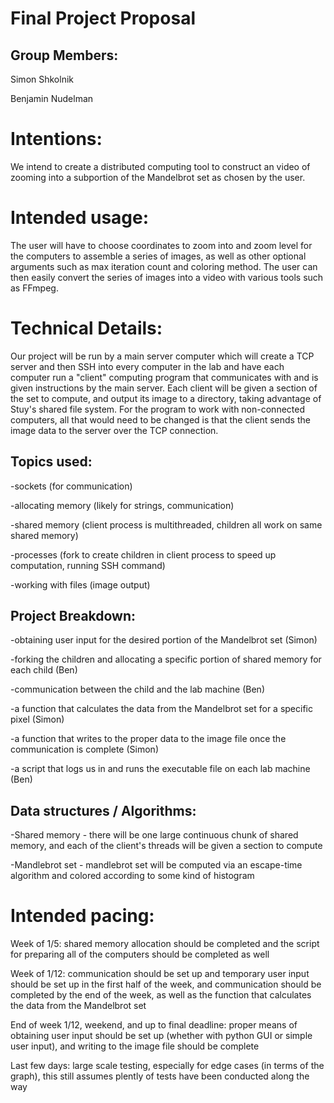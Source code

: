 # Final Project Proposal

## Group Members:

Simon Shkolnik

Benjamin Nudelman
       
# Intentions:

We intend to create a distributed computing tool to construct an video of zooming into a subportion of the Mandelbrot set as chosen by the user.
    
# Intended usage:

The user will have to choose coordinates to zoom into and zoom level for the computers to assemble a series of images, as well as other optional arguments such as max iteration count and coloring method. The user can then easily convert the series of images into a video with various tools such as FFmpeg.
  
# Technical Details:

Our project will be run by a main server computer which will create a TCP server and then SSH into every computer in the lab and have each computer run a "client" computing program that communicates with and is given instructions by the main server. Each client will be given a section of the set to compute, and output its image to a directory, taking advantage of Stuy's shared file system. For the program to work with non-connected computers, all that would need to be changed is that the client sends the image data to the server over the TCP connection.

## Topics used:

-sockets (for communication)

-allocating memory (likely for strings, communication)

-shared memory (client process is multithreaded, children all work on same shared memory)

-processes (fork to create children in client process to speed up computation, running SSH command)

-working with files (image output)

## Project Breakdown:

-obtaining user input for the desired portion of the Mandelbrot set (Simon)

-forking the children and allocating a specific portion of shared memory for each child (Ben)

-communication between the child and the lab machine (Ben)

-a function that calculates the data from the Mandelbrot set for a specific pixel (Simon)

-a function that writes to the proper data to the image file once the communication is complete (Simon)

-a script that logs us in and runs the executable file on each lab machine (Ben)
  
## Data structures / Algorithms:

-Shared memory - there will be one large continuous chunk of shared memory, and each of the client's threads will be given a section to compute

-Mandlebrot set - mandlebrot set will be computed via an escape-time algorithm and colored according to some kind of histogram

# Intended pacing:

Week of 1/5: shared memory allocation should be completed and the script for preparing all of the computers should be completed as well

Week of 1/12: communication should be set up and temporary user input should be set up in the first half of the week, and communication should be completed by the end of the week, as well as the function that calculates the data from the Mandelbrot set

End of week 1/12, weekend, and up to final deadline: proper means of obtaining user input should be set up (whether with python GUI or simple user input), and writing to the image file should be complete

Last few days: large scale testing, especially for edge cases (in terms of the graph), this still assumes plently of tests have been conducted along the way
